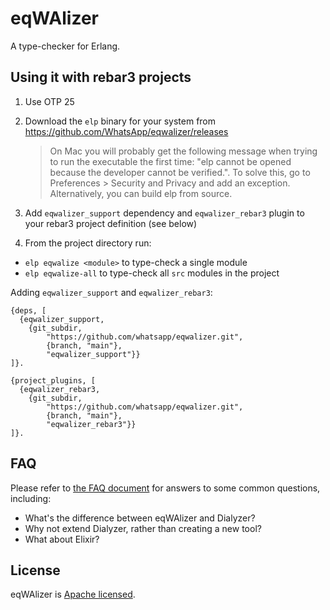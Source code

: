 # eqWAlizer

A type-checker for Erlang.

## Using it with rebar3 projects

1. Use OTP 25
2. Download the `elp` binary for your system from https://github.com/WhatsApp/eqwalizer/releases

    > On Mac you will probably get the following message when trying to run the executable the first time: "elp cannot be opened because the developer cannot be verified.".
    To solve this, go to Preferences > Security and Privacy and add an exception. Alternatively, you can build elp from source.

3. Add `eqwalizer_support` dependency and `eqwalizer_rebar3` plugin
   to your rebar3 project definition (see below)
4. From the project directory run:
  - `elp eqwalize <module>` to type-check a single module
  - `elp eqwalize-all` to type-check all `src` modules in the project


Adding `eqwalizer_support` and `eqwalizer_rebar3`:

```
{deps, [
  {eqwalizer_support,
    {git_subdir,
        "https://github.com/whatsapp/eqwalizer.git",
        {branch, "main"},
        "eqwalizer_support"}}
]}.

{project_plugins, [
  {eqwalizer_rebar3,
    {git_subdir,
        "https://github.com/whatsapp/eqwalizer.git",
        {branch, "main"},
        "eqwalizer_rebar3"}}
]}.
```

## FAQ

Please refer to [the FAQ document](./FAQ.md) for answers to some common questions,
including:

- What's the difference between eqWAlizer and Dialyzer?
- Why not extend Dialyzer, rather than creating a new tool?
- What about Elixir?

## License

eqWAlizer is [Apache licensed](./LICENSE).
